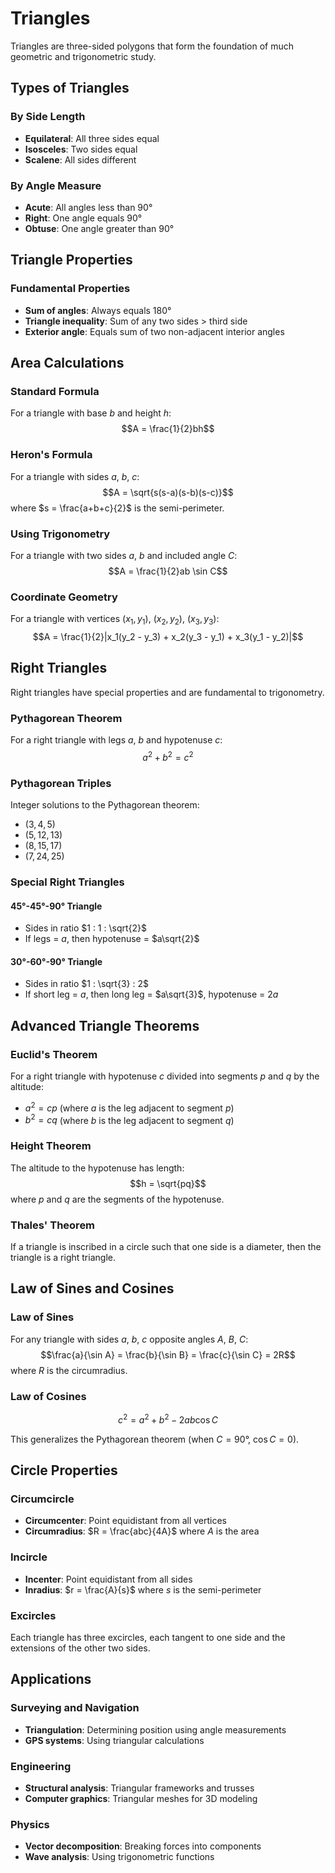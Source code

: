 # Triangles

Triangles are three-sided polygons that form the foundation of much geometric and trigonometric study.

## Types of Triangles

### By Side Length
- **Equilateral**: All three sides equal
- **Isosceles**: Two sides equal
- **Scalene**: All sides different

### By Angle Measure
- **Acute**: All angles less than 90°
- **Right**: One angle equals 90°
- **Obtuse**: One angle greater than 90°

## Triangle Properties

### Fundamental Properties
- **Sum of angles**: Always equals 180°
- **Triangle inequality**: Sum of any two sides > third side
- **Exterior angle**: Equals sum of two non-adjacent interior angles

## Area Calculations

### Standard Formula
For a triangle with base $b$ and height $h$:
$$A = \frac{1}{2}bh$$

### Heron's Formula
For a triangle with sides $a$, $b$, $c$:
$$A = \sqrt{s(s-a)(s-b)(s-c)}$$
where $s = \frac{a+b+c}{2}$ is the semi-perimeter.

### Using Trigonometry
For a triangle with two sides $a$, $b$ and included angle $C$:
$$A = \frac{1}{2}ab \sin C$$

### Coordinate Geometry
For a triangle with vertices $(x_1, y_1)$, $(x_2, y_2)$, $(x_3, y_3)$:
$$A = \frac{1}{2}|x_1(y_2 - y_3) + x_2(y_3 - y_1) + x_3(y_1 - y_2)|$$

## Right Triangles

Right triangles have special properties and are fundamental to trigonometry.

### Pythagorean Theorem
For a right triangle with legs $a$, $b$ and hypotenuse $c$:
$$a^2 + b^2 = c^2$$

### Pythagorean Triples
Integer solutions to the Pythagorean theorem:
- $(3, 4, 5)$
- $(5, 12, 13)$
- $(8, 15, 17)$
- $(7, 24, 25)$

### Special Right Triangles

#### 45°-45°-90° Triangle
- Sides in ratio $1 : 1 : \sqrt{2}$
- If legs = $a$, then hypotenuse = $a\sqrt{2}$

#### 30°-60°-90° Triangle
- Sides in ratio $1 : \sqrt{3} : 2$
- If short leg = $a$, then long leg = $a\sqrt{3}$, hypotenuse = $2a$

## Advanced Triangle Theorems

### Euclid's Theorem
For a right triangle with hypotenuse $c$ divided into segments $p$ and $q$ by the altitude:
- $a^2 = cp$ (where $a$ is the leg adjacent to segment $p$)
- $b^2 = cq$ (where $b$ is the leg adjacent to segment $q$)

### Height Theorem
The altitude to the hypotenuse has length:
$$h = \sqrt{pq}$$
where $p$ and $q$ are the segments of the hypotenuse.

### Thales' Theorem
If a triangle is inscribed in a circle such that one side is a diameter, then the triangle is a right triangle.

## Law of Sines and Cosines

### Law of Sines
For any triangle with sides $a$, $b$, $c$ opposite angles $A$, $B$, $C$:
$$\frac{a}{\sin A} = \frac{b}{\sin B} = \frac{c}{\sin C} = 2R$$
where $R$ is the circumradius.

### Law of Cosines
$$c^2 = a^2 + b^2 - 2ab \cos C$$

This generalizes the Pythagorean theorem (when $C = 90°$, $\cos C = 0$).

## Circle Properties

### Circumcircle
- **Circumcenter**: Point equidistant from all vertices
- **Circumradius**: $R = \frac{abc}{4A}$ where $A$ is the area

### Incircle
- **Incenter**: Point equidistant from all sides
- **Inradius**: $r = \frac{A}{s}$ where $s$ is the semi-perimeter

### Excircles
Each triangle has three excircles, each tangent to one side and the extensions of the other two sides.

## Applications

### Surveying and Navigation
- **Triangulation**: Determining position using angle measurements
- **GPS systems**: Using triangular calculations

### Engineering
- **Structural analysis**: Triangular frameworks and trusses
- **Computer graphics**: Triangular meshes for 3D modeling

### Physics
- **Vector decomposition**: Breaking forces into components
- **Wave analysis**: Using trigonometric functions